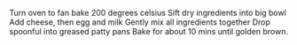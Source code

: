 Turn oven to fan bake 200 degrees celsius
Sift dry ingredients into big bowl
Add cheese, then egg and milk
Gently mix all ingredients together
Drop spoonful into greased patty pans
Bake for about 10 mins until golden brown.
